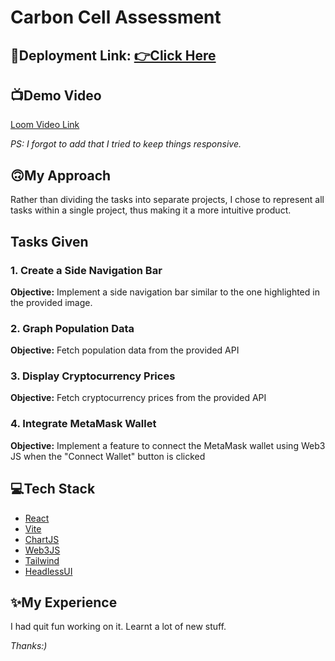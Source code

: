 # Carbon Cell Assessment

## 🚀Deployment Link: [👉Click Here](https://carbon-cell-assessment.vercel.app/)

## 📺Demo Video
[Loom Video Link](https://www.loom.com/share/8fa99a38c20f4b04bab2ebb68f311f24?sid=430b0270-10b1-423e-9c28-44907a2bfa8e)

*PS: I forgot to add that I tried to keep things responsive.*

## 🙃My Approach
Rather than dividing the tasks into separate projects, I chose to represent all tasks within a single project, thus making it a more intuitive product.

## Tasks Given

### 1. Create a Side Navigation Bar
**Objective:** Implement a side navigation bar similar to the one highlighted in the provided image.

### 2. Graph Population Data
**Objective:** Fetch population data from the provided API 

### 3. Display Cryptocurrency Prices
**Objective:** Fetch cryptocurrency prices from the provided API 

### 4. Integrate MetaMask Wallet
**Objective:** Implement a feature to connect the MetaMask wallet using Web3 JS when the "Connect Wallet" button is clicked

## 💻Tech Stack
- [React](https://react.dev/)
- [Vite](https://vitejs.dev/)
- [ChartJS](https://www.chartjs.org/)
- [Web3JS](https://web3js.readthedocs.io/en/v1.2.4/getting-started.html)
- [Tailwind](https://tailwindcss.com/)
- [HeadlessUI](https://headlessui.com/)

## ✨My Experience
I had quit fun working on it. Learnt a lot of new stuff.

*Thanks:)*
